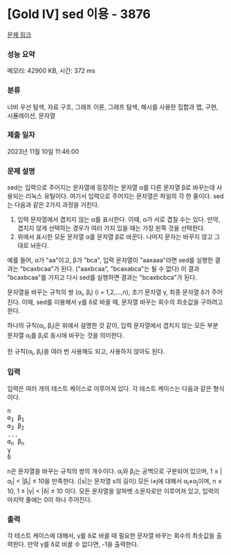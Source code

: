 # [Gold IV] sed 이용 - 3876 

[문제 링크](https://www.acmicpc.net/problem/3876) 

### 성능 요약

메모리: 42900 KB, 시간: 372 ms

### 분류

너비 우선 탐색, 자료 구조, 그래프 이론, 그래프 탐색, 해시를 사용한 집합과 맵, 구현, 시뮬레이션, 문자열

### 제출 일자

2023년 11월 10일 11:46:00

### 문제 설명

<p>sed는 입력으로 주어지는 문자열에 등장하는 문자열 α를 다른 문자열 β로 바꾸는데 사용되는 리눅스 유틸이다. 여기서 입력으로 주어지는 문자열은 파일의 각 한 줄이다. sed는 다음과 같은 2가지 과정을 거친다.</p>

<ol>
	<li>입력 문자열에서 겹치지 않는 α를 표시한다. 이때, α가 서로 겹칠 수는 있다. 만약, 겹치지 않게 선택하는 경우가 여러 가지 있을 때는 가장 왼쪽 것을 선택한다.</li>
	<li>위에서 표시한 모둔 문자열 α를 문자열 β로 바꾼다. 나머지 문자는 바꾸지 않고 그대로 놔둔다.</li>
</ol>

<p>예를 들어, α가 "aa"이고, β가 "bca", 입력 문자열이 "aaxaaa"라면 sed를 실행한 결과는 "bcaxbcaa"가 된다. ("aaxbcaa", "bcaxabca"는 될 수 없다) 이 결과 "bcaxbcaa"를 가지고 다시 sed를 실행하면 결과는 "bcaxbcbca"가 된다.</p>

<p>문자열을 바꾸는 규칙의 쌍 (α<sub>i</sub>, β<sub>i</sub>) (i = 1,2,...,n), 초기 문자열 γ, 최종 문자열 δ가 주어진다. 이때, sed를 이용해서 γ를 δ로 바꿀 때, 문자열 바꾸는 회수의 최솟값을 구하려고 한다.</p>

<p>하나의 규칙(α<sub>i</sub>, β<sub>i</sub>)은 위에서 설명한 것 같이, 입력 문자열에서 겹치지 않는 모든 부분 문자열 α<sub>i</sub>를 β<sub>i</sub>로 동시에 바꾸는 것을 의미한다.</p>

<p>한 규칙(α<sub>i</sub>, β<sub>i</sub>)을 여러 번 사용해도 되고, 사용하지 않아도 된다.</p>

### 입력 

 <p>입력은 여러 개의 테스트 케이스로 이루어져 있다. 각 테스트 케이스는 다음과 같은 형식이다.</p>

<pre>n
α<sub>1</sub> β<sub>1</sub>
α<sub>2</sub> β<sub>2</sub>
...
α<sub>n</sub> β<sub>n</sub>
γ
δ</pre>

<p>n은 문자열을 바꾸는 규칙의 쌍의 개수이다. α<sub>i</sub>와 β<sub>i</sub>는 공백으로 구분되어 있으며, 1 ≤ |α<sub>i</sub>| < |β<sub>i</sub>| ≤ 10을 만족한다. (|s|는 문자열 s의 길이) 모든 i≠j에 대해서 α<sub>i</sub>≠α<sub>j</sub>이며, n ≤ 10, 1 ≤ |γ| < |δ| ≤ 10 이다. 모든 문자열을 알파벳 소문자로만 이루어져 있고, 입력의 마지막 줄에는 0이 하나 주어진다.</p>

### 출력 

 <p>각 테스트 케이스에 대해서, γ를 δ로 바꿀 때 필요한 문자열 바꾸는 회수의 최솟값을 출력한다. 만약 γ를 δ로 바꿀 수 없다면, -1을 출력한다.</p>

